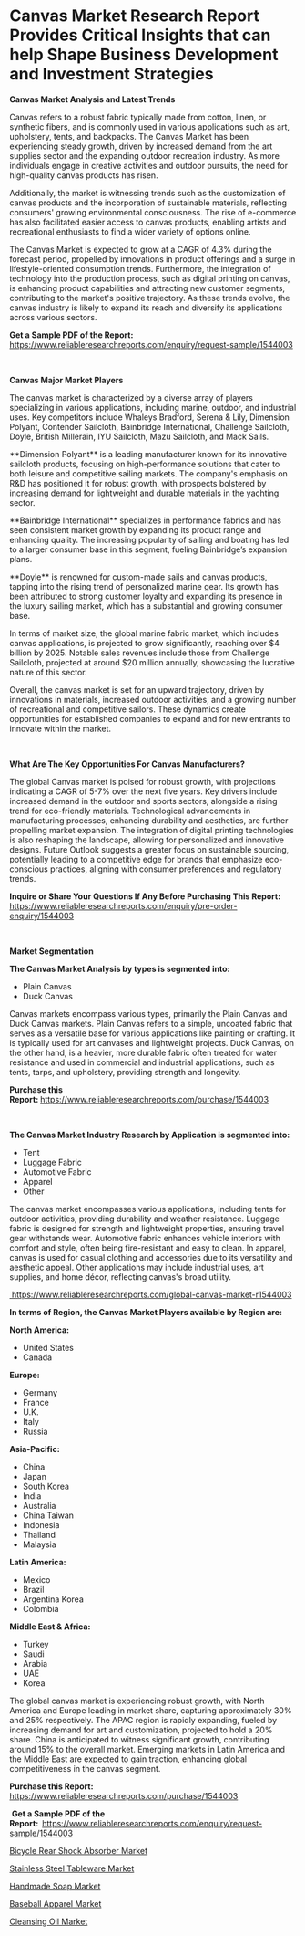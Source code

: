 <p><h1>Canvas Market Research Report Provides Critical Insights that can help Shape Business Development and Investment Strategies</h1></p><p><strong>Canvas Market Analysis and Latest Trends</strong></p>
<p><p>Canvas refers to a robust fabric typically made from cotton, linen, or synthetic fibers, and is commonly used in various applications such as art, upholstery, tents, and backpacks. The Canvas Market has been experiencing steady growth, driven by increased demand from the art supplies sector and the expanding outdoor recreation industry. As more individuals engage in creative activities and outdoor pursuits, the need for high-quality canvas products has risen.</p><p>Additionally, the market is witnessing trends such as the customization of canvas products and the incorporation of sustainable materials, reflecting consumers' growing environmental consciousness. The rise of e-commerce has also facilitated easier access to canvas products, enabling artists and recreational enthusiasts to find a wider variety of options online.</p><p>The Canvas Market is expected to grow at a CAGR of 4.3% during the forecast period, propelled by innovations in product offerings and a surge in lifestyle-oriented consumption trends. Furthermore, the integration of technology into the production process, such as digital printing on canvas, is enhancing product capabilities and attracting new customer segments, contributing to the market's positive trajectory. As these trends evolve, the canvas industry is likely to expand its reach and diversify its applications across various sectors.</p></p>
<p><strong>Get a Sample PDF of the Report:&nbsp;</strong> <a href="https://www.reliableresearchreports.com/enquiry/request-sample/1544003?utm_campaign=10&utm_medium=2&utm_source=Github&utm_content=ia&utm_term=06022025&utm_id=canvas">https://www.reliableresearchreports.com/enquiry/request-sample/1544003</a></p>
<p>&nbsp;</p>
<p><strong>Canvas Major Market Players</strong></p>
<p><p>The canvas market is characterized by a diverse array of players specializing in various applications, including marine, outdoor, and industrial uses. Key competitors include Whaleys Bradford, Serena & Lily, Dimension Polyant, Contender Sailcloth, Bainbridge International, Challenge Sailcloth, Doyle, British Millerain, IYU Sailcloth, Mazu Sailcloth, and Mack Sails.</p><p>**Dimension Polyant** is a leading manufacturer known for its innovative sailcloth products, focusing on high-performance solutions that cater to both leisure and competitive sailing markets. The company's emphasis on R&D has positioned it for robust growth, with prospects bolstered by increasing demand for lightweight and durable materials in the yachting sector.</p><p>**Bainbridge International** specializes in performance fabrics and has seen consistent market growth by expanding its product range and enhancing quality. The increasing popularity of sailing and boating has led to a larger consumer base in this segment, fueling Bainbridge’s expansion plans.</p><p>**Doyle** is renowned for custom-made sails and canvas products, tapping into the rising trend of personalized marine gear. Its growth has been attributed to strong customer loyalty and expanding its presence in the luxury sailing market, which has a substantial and growing consumer base.</p><p>In terms of market size, the global marine fabric market, which includes canvas applications, is projected to grow significantly, reaching over $4 billion by 2025. Notable sales revenues include those from Challenge Sailcloth, projected at around $20 million annually, showcasing the lucrative nature of this sector.</p><p>Overall, the canvas market is set for an upward trajectory, driven by innovations in materials, increased outdoor activities, and a growing number of recreational and competitive sailors. These dynamics create opportunities for established companies to expand and for new entrants to innovate within the market.</p></p>
<p>&nbsp;</p>
<p><strong>What Are The Key Opportunities For Canvas Manufacturers?</strong></p>
<p><p>The global Canvas market is poised for robust growth, with projections indicating a CAGR of 5-7% over the next five years. Key drivers include increased demand in the outdoor and sports sectors, alongside a rising trend for eco-friendly materials. Technological advancements in manufacturing processes, enhancing durability and aesthetics, are further propelling market expansion. The integration of digital printing technologies is also reshaping the landscape, allowing for personalized and innovative designs. Future Outlook suggests a greater focus on sustainable sourcing, potentially leading to a competitive edge for brands that emphasize eco-conscious practices, aligning with consumer preferences and regulatory trends.</p></p>
<p><strong>Inquire or Share Your Questions If Any Before Purchasing This Report:</strong> <a href="https://www.reliableresearchreports.com/enquiry/pre-order-enquiry/1544003?utm_campaign=10&utm_medium=2&utm_source=Github&utm_content=ia&utm_term=06022025&utm_id=canvas">https://www.reliableresearchreports.com/enquiry/pre-order-enquiry/1544003</a></p>
<p>&nbsp;</p>
<p><strong>Market Segmentation</strong></p>
<p><strong>The Canvas Market Analysis by types is segmented into:</strong></p>
<p><ul><li>Plain Canvas</li><li>Duck Canvas</li></ul></p>
<p><p>Canvas markets encompass various types, primarily the Plain Canvas and Duck Canvas markets. Plain Canvas refers to a simple, uncoated fabric that serves as a versatile base for various applications like painting or crafting. It is typically used for art canvases and lightweight projects. Duck Canvas, on the other hand, is a heavier, more durable fabric often treated for water resistance and used in commercial and industrial applications, such as tents, tarps, and upholstery, providing strength and longevity.</p></p>
<p><strong>Purchase this Report:&nbsp;</strong><a href="https://www.reliableresearchreports.com/purchase/1544003?utm_campaign=10&utm_medium=2&utm_source=Github&utm_content=ia&utm_term=06022025&utm_id=canvas">https://www.reliableresearchreports.com/purchase/1544003</a></p>
<p>&nbsp;</p>
<p><strong>The Canvas Market Industry Research by Application is segmented into:</strong></p>
<p><ul><li>Tent</li><li>Luggage Fabric</li><li>Automotive Fabric</li><li>Apparel</li><li>Other</li></ul></p>
<p><p>The canvas market encompasses various applications, including tents for outdoor activities, providing durability and weather resistance. Luggage fabric is designed for strength and lightweight properties, ensuring travel gear withstands wear. Automotive fabric enhances vehicle interiors with comfort and style, often being fire-resistant and easy to clean. In apparel, canvas is used for casual clothing and accessories due to its versatility and aesthetic appeal. Other applications may include industrial uses, art supplies, and home décor, reflecting canvas's broad utility.</p></p>
<p><a href="https://www.reliableresearchreports.com/global-canvas-market-r1544003?utm_campaign=10&utm_medium=2&utm_source=Github&utm_content=ia&utm_term=06022025&utm_id=canvas">&nbsp;https://www.reliableresearchreports.com/global-canvas-market-r1544003</a></p>
<p><strong>In terms of Region, the Canvas Market Players available by Region are:</strong></p>
<p>
    <p> <strong> North America: </strong>
        <ul>
            <li>United States</li>
            <li>Canada</li>
        </ul>
        </p> 
    <p> <strong> Europe: </strong>
        <ul>
            <li>Germany</li>
            <li>France</li>
            <li>U.K.</li>
            <li>Italy</li>
            <li>Russia</li>
        </ul>
        </p> 
    <p> <strong> Asia-Pacific: </strong>
        <ul>
            <li>China</li>
            <li>Japan</li>
            <li>South Korea</li>
            <li>India</li>
            <li>Australia</li>
            <li>China Taiwan</li>
            <li>Indonesia</li>
            <li>Thailand</li>
            <li>Malaysia</li>
        </ul>
        </p> 
    <p> <strong> Latin America: </strong>
        <ul>
            <li>Mexico</li>
            <li>Brazil</li>
            <li>Argentina Korea</li>
            <li>Colombia</li>
        </ul>
        </p> 
    <p> <strong> Middle East & Africa: </strong>
        <ul>
            <li>Turkey</li>
            <li>Saudi</li>
            <li>Arabia</li>
            <li>UAE</li>
            <li>Korea</li>
        </ul>
    </p>
    </p>
<p><p>The global canvas market is experiencing robust growth, with North America and Europe leading in market share, capturing approximately 30% and 25% respectively. The APAC region is rapidly expanding, fueled by increasing demand for art and customization, projected to hold a 20% share. China is anticipated to witness significant growth, contributing around 15% to the overall market. Emerging markets in Latin America and the Middle East are expected to gain traction, enhancing global competitiveness in the canvas segment.</p></p>
<p><strong>Purchase this Report: </strong><a href="https://www.reliableresearchreports.com/purchase/1544003?utm_campaign=10&utm_medium=2&utm_source=Github&utm_content=ia&utm_term=06022025&utm_id=canvas">https://www.reliableresearchreports.com/purchase/1544003</a></p>
<p>&nbsp;<strong>Get a Sample PDF of the Report:&nbsp;&nbsp;</strong><a href="https://www.reliableresearchreports.com/enquiry/request-sample/1544003?utm_campaign=10&utm_medium=2&utm_source=Github&utm_content=ia&utm_term=06022025&utm_id=canvas">https://www.reliableresearchreports.com/enquiry/request-sample/1544003</a></p>
<p><strong></strong></p>
<p><p><a href="https://github.com/tselahiara/Market-Research-Report-List-1/blob/main/bicycle-rear-shock-absorber-market.md?utm_campaign=10&utm_medium=2&utm_source=Github&utm_content=ia&utm_term=06022025&utm_id=canvas">Bicycle Rear Shock Absorber Market</a></p><p><a href="https://github.com/leopardmicheal7019/Market-Research-Report-List-1/blob/main/stainless-steel-tableware-market.md?utm_campaign=10&utm_medium=2&utm_source=Github&utm_content=ia&utm_term=06022025&utm_id=canvas">Stainless Steel Tableware Market</a></p><p><a href="https://github.com/waverlyam689/Market-Research-Report-List-1/blob/main/handmade-soap-market.md?utm_campaign=10&utm_medium=2&utm_source=Github&utm_content=ia&utm_term=06022025&utm_id=canvas">Handmade Soap Market</a></p><p><a href="https://github.com/barnickclara79/Market-Research-Report-List-1/blob/main/baseball-apparel-market.md?utm_campaign=10&utm_medium=2&utm_source=Github&utm_content=ia&utm_term=06022025&utm_id=canvas">Baseball Apparel Market</a></p><p><a href="https://github.com/domoniqueluoma76/Market-Research-Report-List-1/blob/main/cleansing-oil-market.md?utm_campaign=10&utm_medium=2&utm_source=Github&utm_content=ia&utm_term=06022025&utm_id=canvas">Cleansing Oil Market</a></p></p>